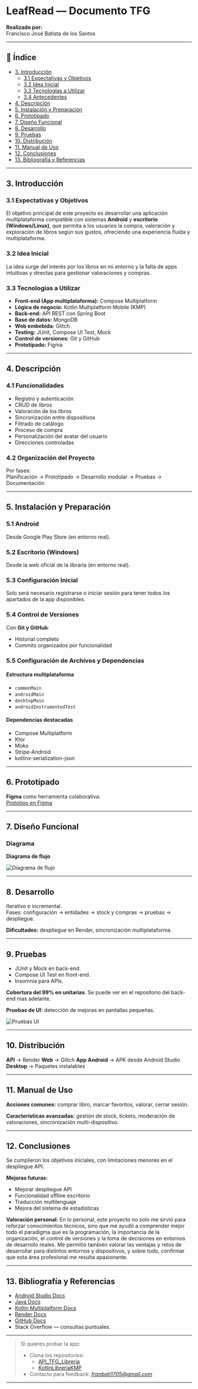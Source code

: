 # LeafRead — Documento TFG

**Realizado por:**  
Francisco José Batista de los Santos  

---

## 📖 Índice

- [3. Introducción](#3-introducción)
  - [3.1 Expectativas y Objetivos](#31-expectativas-y-objetivos)
  - [3.2 Idea Inicial](#32-idea-inicial)
  - [3.3 Tecnologías a Utilizar](#33-tecnologías-a-utilizar)
  - [3.4 Antecedentes](#34-antecedentes)
- [4. Descripción](#4-descripción)
- [5. Instalación y Preparación](#5-instalación-y-preparación)
- [6. Prototipado](#6-prototipado)
- [7. Diseño Funcional](#7-diseño-funcional)
- [8. Desarrollo](#8-desarrollo)
- [9. Pruebas](#9-pruebas)
- [10. Distribución](#10-distribución)
- [11. Manual de Uso](#11-manual-de-uso)
- [12. Conclusiones](#12-conclusiones)
- [13. Bibliografía y Referencias](#14-bibliografía-y-referencias)

---

## 3. Introducción

### 3.1 Expectativas y Objetivos

El objetivo principal de este proyecto es desarrollar una aplicación multiplataforma compatible con sistemas **Android** y **escritorio (Windows/Linux)**, que permita a los usuarios la compra, valoración y exploración de libros según sus gustos, ofreciendo una experiencia fluida y multiplataforma.

### 3.2 Idea Inicial

La idea surge del interés por los libros en mi entorno y la falta de apps intuitivas y directas para gestionar valoraciones y compras.

### 3.3 Tecnologías a Utilizar

- **Front-end (App multiplataforma):** Compose Multiplatform
- **Lógica de negocio:** Kotlin Multiplatform Mobile (KMP)
- **Back-end:** API REST con Spring Boot
- **Base de datos:** MongoDB
- **Web embebida:** Glitch
- **Testing:** JUnit, Compose UI Test, Mock
- **Control de versiones:** Git y GitHub
- **Prototipado:** Figma

---

## 4. Descripción

### 4.1 Funcionalidades

- Registro y autenticación
- CRUD de libros
- Valoración de los libros
- Sincronización entre dispositivos
- Filtrado de catálogo
- Proceso de compra
- Personalización del avatar del usuario
- Direcciones controladas

### 4.2 Organización del Proyecto

Por fases:  
Planificación → Prototipado → Desarrollo modular → Pruebas → Documentación

---

## 5. Instalación y Preparación

### 5.1 Android

Desde Google Play Store (en entorno real).

### 5.2 Escritorio (Windows)

Desde la web oficiál de la libraría (en entorno real). 

### 5.3 Configuración Inicial

Solo será necesario registrarse o iniciar sesión para tener todos los apartados de la app disponibles.

### 5.4 Control de Versiones

Con **Git y GitHub**:

- Historial completo
- Commits organizados por funcionalidad

### 5.5 Configuración de Archivos y Dependencias

#### Estructura multiplataforma

- `commonMain`
- `androidMain`
- `desktopMain`
- `androidInstrumentedTest`

#### Dependencias destacadas

- Compose Multiplatform
- Ktor
- Moko
- Stripe-Android
- kotlinx-serialization-json

---

## 6. Prototipado

**Figma** como herramienta colaborativa:  
[Prototipo en Figma](https://www.figma.com/design/d5yVnbsP0XTDM58yEqbFN6/Figma-libreria?node-id=1-2&t=Oi1C7d9sEdZWQSqG-1)

---

## 7. Diseño Funcional

### Diagrama 
**Diagrama de flujo**  

![Diagrama de flujo](composeApp/imagenes/Diagramly_2025-06-10T19_12_08.751Z.png)

---

## 8. Desarrollo

Iterativo e incremental.  
Fases: configuración → entidades → stock y compras → pruebas → despliegue.

**Dificultades:** despliegue en Render, sincronización multiplataforma.

---

## 9. Pruebas

- JUnit y Mock en back-end.
- Compose UI Test en front-end.
- Insomnia para APIs.

**Cobertura del 99% en unitarias**.
Se puede ver en el repositorio del back-end mas adelante.

**Pruebas de UI:** detección de mejoras en pantallas pequeñas.

![Pruebas UI](composeApp/imagenes/pruebaUI.png)

---

## 10. Distribución

**API** → Render
**Web** → Glitch
**App Android** → APK desde Android Studio  
**Desktop** → Paquetes instalables

---

## 11. Manual de Uso

**Acciones comunes:** comprar libro, marcar favoritos, valorar, cerrar sesión.

**Características avanzadas:** gestión de stock, tickets, moderación de valoraciones, sincronización multi-dispositivo.

---

## 12. Conclusiones

Se cumplieron los objetivos iniciales, con limitaciones menores en el despliegue API.

**Mejoras futuras:**

- Mejorar despliegue API
- Funcionalidad offline escritorio
- Traducción multilenguaje
- Mejora del sistema de estadísticas

**Valoración personal:** 
En lo personal, este proyecto no solo me sirvió para reforzar conocimientos técnicos, sino que me ayudó a comprender mejor todo el paradigma que es la programación, la importancia de la organización, el control de versiones y la toma de decisiones en entornos de desarrollo reales. Me permitió también valorar las ventajas y retos de desarrollar para distintos entornos y dispositivos, y sobre todo, confirmar que esta área profesional me resulta apasionante.

---


## 13. Bibliografía y Referencias

- [Android Studio Docs](https://developer.android.com/studio)
- [Java Docs](https://docs.oracle.com/en/java/)
- [Kotlin Multiplatform Docs](https://kotlinlang.org/docs/multiplatform.html)
- [Render Docs](https://render.com/docs)
- [GitHub Docs](https://docs.github.com/en)
- Stack Overflow — consultas puntuales.

---

> Si quieres probar la app:
>
> - Clona los repositorios:
>   - [API_TFG_Libreria](https://github.com/fbatlos/API_TFG_Libreria.git)
>   - [KotlinLibreriaKMP](https://github.com/fbatlos/KotlinLibreriaKMP.git)
> - Contacto para feedback: *franbati1705@gmail.com*

---

